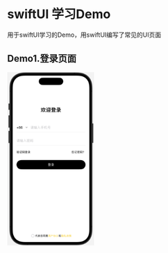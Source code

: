 # swiftUI 学习Demo
用于swiftUI学习的Demo，用swiftUI编写了常见的UI页面
## Demo1.登录页面
<img src="01_Login/Login.png" alt="登录" width="200" height="400">
